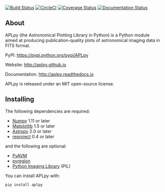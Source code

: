 [![Build Status](https://travis-ci.org/aplpy/aplpy.svg?branch=master)](https://travis-ci.org/aplpy/aplpy)
[![CircleCI](https://circleci.com/gh/aplpy/aplpy/tree/master.svg?style=svg)](https://circleci.com/gh/aplpy/aplpy/tree/master)
[![Coverage Status](https://coveralls.io/repos/aplpy/aplpy/badge.svg?branch=master)](https://coveralls.io/r/aplpy/aplpy?branch=master)
[![Documentation Status](https://img.shields.io/badge/docs-latest-brightgreen.svg?style=flat)](https://aplpy.readthedocs.io/en/latest/)


About
-----

APLpy (the Astronomical Plotting Library in Python) is a
Python module aimed at producing publication-quality plots
of astronomical imaging data in FITS format.

PyPI: https://pypi.python.org/pypi/APLpy

Website: http://aplpy.github.io

Documentation: http://aplpy.readthedocs.io

APLpy is released under an MIT open-source license.

Installing
----------

The following dependencies are required:

* [Numpy](http://numpy.scipy.org) 1.11 or later
* [Matplotlib](http://www.matplotlib.org) 1.5 or later
* [Astropy](http://www.astropy.org) 2.0 or later
* [reproject](http://reproject.readthedocs.org) 0.4 or later

and the following are optional:

* [PyAVM](http://astrofrog.github.io/pyavm/)
* [pyregion](http://pyregion.readthedocs.org/)
* [Python Imaging Library](http://www.pythonware.com/products/pil/) (PIL)

You can install APLpy with:

    pip install aplpy
